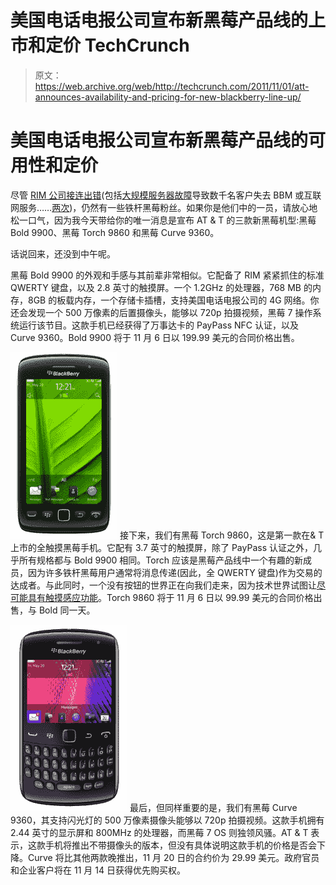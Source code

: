 # 美国电话电报公司宣布新黑莓产品线的上市和定价 TechCrunch

> 原文：<https://web.archive.org/web/http://techcrunch.com/2011/11/01/att-announces-availability-and-pricing-for-new-blackberry-line-up/>

# 美国电话电报公司宣布新黑莓产品线的可用性和定价

尽管 [RIM 公司接连出错](https://web.archive.org/web/20230204102141/https://techcrunch.com/2011/06/22/rim-youre-done-here/)(包括[大规模服务器故障](https://web.archive.org/web/20230204102141/https://techcrunch.com/2011/10/10/blackberry-internet-outage-hits-europe-middle-east-africa/)导致数千名客户失去 BBM 或互联网服务……[两次](https://web.archive.org/web/20230204102141/https://techcrunch.com/2011/10/11/blackberry-internet-outage-strikes-again-while-investors-get-antsy/))，仍然有一些铁杆黑莓粉丝。如果你是他们中的一员，请放心地松一口气，因为我今天带给你的唯一消息是宣布 AT & T 的三款新黑莓机型:黑莓 Bold 9900、黑莓 Torch 9860 和黑莓 Curve 9360。

话说回来，还没到中午呢。

黑莓 Bold 9900 的外观和手感与其前辈非常相似。它配备了 RIM 紧紧抓住的标准 QWERTY 键盘，以及 2.8 英寸的触摸屏。一个 1.2GHz 的处理器，768 MB 的内存，8GB 的板载内存，一个存储卡插槽，支持美国电话电报公司的 4G 网络。你还会发现一个 500 万像素的后置摄像头，能够以 720p 拍摄视频，黑莓 7 操作系统运行该节目。这款手机已经获得了万事达卡的 PayPass NFC 认证，以及 Curve 9360。Bold 9900 将于 11 月 6 日以 199.99 美元的合同价格出售。

[![](img/afaeacda8af6295af1254b5bba5e2ef1.png "BlackBerry Torch 9860")](https://web.archive.org/web/20230204102141/https://techcrunch.com/wp-content/uploads/2011/11/screen-shot-2011-11-01-at-11-19-34-am.png) 接下来，我们有黑莓 Torch 9860，这是第一款在& T 上市的全触摸黑莓手机。它配有 3.7 英寸的触摸屏，除了 PayPass 认证之外，几乎所有规格都与 Bold 9900 相同。Torch 应该是黑莓产品线中一个有趣的新成员，因为许多铁杆黑莓用户通常将消息传递(因此，全 QWERTY 键盘)作为交易的达成者。与此同时，一个没有按钮的世界正在向我们走来，因为技术世界试图让[尽可能具有触摸感应功能](https://web.archive.org/web/20230204102141/https://techcrunch.com/2011/10/27/microsofts-vision-of-the-future-includes-touch-sensitive-everything-and-beautiful-people-only/)。Torch 9860 将于 11 月 6 日以 99.99 美元的合同价格出售，与 Bold 同一天。

[![](img/a0af252e1e5852ed440e4c27a0566805.png "BlackBerry Curve 9360")](https://web.archive.org/web/20230204102141/https://techcrunch.com/wp-content/uploads/2011/11/screen-shot-2011-11-01-at-11-18-03-am.png) 最后，但同样重要的是，我们有黑莓 Curve 9360，其支持闪光灯的 500 万像素摄像头能够以 720p 拍摄视频。这款手机拥有 2.44 英寸的显示屏和 800MHz 的处理器，而黑莓 7 OS 则独领风骚。AT & T 表示，这款手机将推出不带摄像头的版本，但没有具体说明这款手机的价格是否会下降。Curve 将比其他两款晚推出，11 月 20 日的合约价为 29.99 美元。政府官员和企业客户将在 11 月 14 日获得优先购买权。